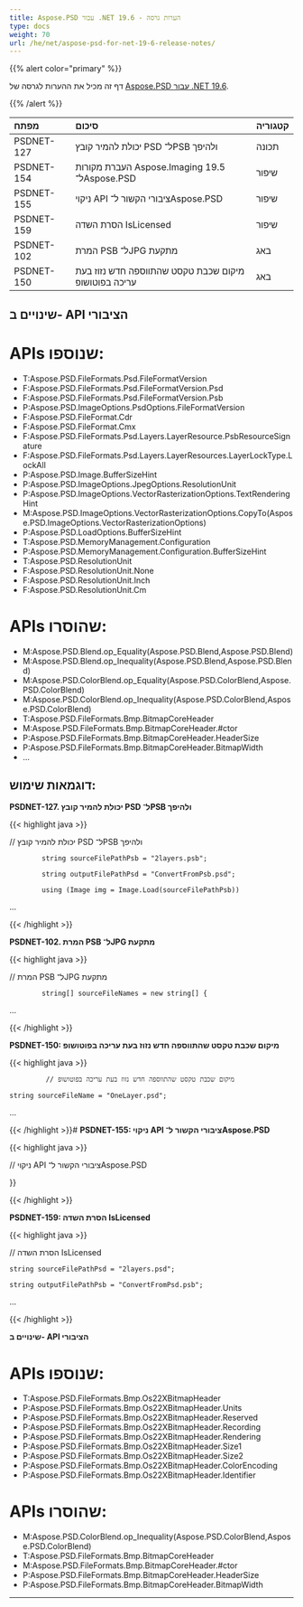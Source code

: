 ```yaml
---
title: Aspose.PSD עבור .NET 19.6 - הערות גרסה
type: docs
weight: 70
url: /he/net/aspose-psd-for-net-19-6-release-notes/
---
```


{{% alert color="primary" %}}

דף זה מכיל את ההערות לגרסה של [Aspose.PSD עבור .NET 19.6](https://www.nuget.org/packages/Aspose.PSD/).

{{% /alert %}}

| **מפתח** | **סיכום** | **קטגוריה** |
| :- | :- | :- |
|PSDNET-127|יכולת להמיר קובץ PSD ל־PSB ולהיפך|תכונה|
|PSDNET-154|העברת מקורות Aspose.Imaging 19.5 ל־Aspose.PSD|שיפור|
|PSDNET-155|ניקוי API ציבורי הקשור ל־Aspose.PSD|שיפור|
|PSDNET-159|הסרת השדה IsLicensed|שיפור|
|PSDNET-102|המרת PSB ל־JPG מתקעת|באג|
|PSDNET-150|מיקום שכבת טקסט שהתווספה חדש נזוז בעת עריכה בפוטושופ|באג|

## **שינויים ב- API הציבורי**

# **APIs שנוספו:**
- T:Aspose.PSD.FileFormats.Psd.FileFormatVersion
- F:Aspose.PSD.FileFormats.Psd.FileFormatVersion.Psd
- F:Aspose.PSD.FileFormats.Psd.FileFormatVersion.Psb
- P:Aspose.PSD.ImageOptions.PsdOptions.FileFormatVersion
- F:Aspose.PSD.FileFormat.Cdr
- F:Aspose.PSD.FileFormat.Cmx
- F:Aspose.PSD.FileFormats.Psd.Layers.LayerResource.PsbResourceSignature
- F:Aspose.PSD.FileFormats.Psd.Layers.LayerResources.LayerLockType.LockAll
- P:Aspose.PSD.Image.BufferSizeHint
- P:Aspose.PSD.ImageOptions.JpegOptions.ResolutionUnit
- P:Aspose.PSD.ImageOptions.VectorRasterizationOptions.TextRenderingHint
- M:Aspose.PSD.ImageOptions.VectorRasterizationOptions.CopyTo(Aspose.PSD.ImageOptions.VectorRasterizationOptions)
- P:Aspose.PSD.LoadOptions.BufferSizeHint
- T:Aspose.PSD.MemoryManagement.Configuration
- P:Aspose.PSD.MemoryManagement.Configuration.BufferSizeHint
- T:Aspose.PSD.ResolutionUnit
- F:Aspose.PSD.ResolutionUnit.None
- F:Aspose.PSD.ResolutionUnit.Inch
- F:Aspose.PSD.ResolutionUnit.Cm
# **APIs שהוסרו:**
- M:Aspose.PSD.Blend.op_Equality(Aspose.PSD.Blend,Aspose.PSD.Blend)
- M:Aspose.PSD.Blend.op_Inequality(Aspose.PSD.Blend,Aspose.PSD.Blend)
- M:Aspose.PSD.ColorBlend.op_Equality(Aspose.PSD.ColorBlend,Aspose.PSD.ColorBlend)
- M:Aspose.PSD.ColorBlend.op_Inequality(Aspose.PSD.ColorBlend,Aspose.PSD.ColorBlend)
- T:Aspose.PSD.FileFormats.Bmp.BitmapCoreHeader
- M:Aspose.PSD.FileFormats.Bmp.BitmapCoreHeader.#ctor
- P:Aspose.PSD.FileFormats.Bmp.BitmapCoreHeader.HeaderSize
- P:Aspose.PSD.FileFormats.Bmp.BitmapCoreHeader.BitmapWidth
- ...

## **דוגמאות שימוש:**
**PSDNET-127. יכולת להמיר קובץ PSD ל־PSB ולהיפך**

{{< highlight java >}}

 // יכולת להמיר קובץ PSD ל־PSB ולהיפך

            string sourceFilePathPsb = "2layers.psb";

            string outputFilePathPsd = "ConvertFromPsb.psd";

            using (Image img = Image.Load(sourceFilePathPsb))

...

{{< /highlight >}}

**PSDNET-102. המרת PSB ל־JPG מתקעת**

{{< highlight java >}}

  // המרת PSB ל־JPG מתקעת

            string[] sourceFileNames = new string[] { 

...

{{< /highlight >}}

**PSDNET-150: מיקום שכבת טקסט שהתווספה חדש נזוז בעת עריכה בפוטושופ**

{{< highlight java >}}

             // מיקום שכבת טקסט שהתווספה חדש נזוז בעת עריכה בפוטושופ

    string sourceFileName = "OneLayer.psd";

...

{{< /highlight >}}# **PSDNET-155: ניקוי API ציבורי הקשור ל־Aspose.PSD**

{{< highlight java >}}

 // ניקוי API ציבורי הקשור ל־Aspose.PSD

}}

{{< /highlight >}}

**PSDNET-159: הסרת השדה IsLicensed**

{{< highlight java >}}

 // הסרת השדה IsLicensed         

    string sourceFilePathPsd = "2layers.psd";

    string outputFilePathPsb = "ConvertFromPsd.psb";

...

{{< /highlight >}}

**שינויים ב- API הציבורי**

# **APIs שנוספו:**
- T:Aspose.PSD.FileFormats.Bmp.Os22XBitmapHeader
- P:Aspose.PSD.FileFormats.Bmp.Os22XBitmapHeader.Units
- P:Aspose.PSD.FileFormats.Bmp.Os22XBitmapHeader.Reserved
- P:Aspose.PSD.FileFormats.Bmp.Os22XBitmapHeader.Recording
- P:Aspose.PSD.FileFormats.Bmp.Os22XBitmapHeader.Rendering
- P:Aspose.PSD.FileFormats.Bmp.Os22XBitmapHeader.Size1
- P:Aspose.PSD.FileFormats.Bmp.Os22XBitmapHeader.Size2
- P:Aspose.PSD.FileFormats.Bmp.Os22XBitmapHeader.ColorEncoding
- P:Aspose.PSD.FileFormats.Bmp.Os22XBitmapHeader.Identifier

# **APIs שהוסרו:**
- M:Aspose.PSD.ColorBlend.op_Inequality(Aspose.PSD.ColorBlend,Aspose.PSD.ColorBlend)
- T:Aspose.PSD.FileFormats.Bmp.BitmapCoreHeader
- M:Aspose.PSD.FileFormats.Bmp.BitmapCoreHeader.#ctor
- P:Aspose.PSD.FileFormats.Bmp.BitmapCoreHeader.HeaderSize
- P:Aspose.PSD.FileFormats.Bmp.BitmapCoreHeader.BitmapWidth

---
